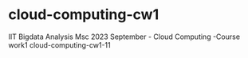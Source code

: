# cloud-computing-cw1
IIT Bigdata Analysis Msc 2023 September - Cloud Computing -Course work1
cloud-computing-cw1-11